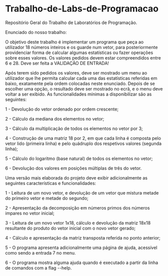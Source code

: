 # Trabalho-de-Labs-de-Programacao
Repositório Geral do Trabalho de Laboratórios de Programação.

Enunciado do nosso trabalho:

O objetivo deste trabalho  é  implementar  um programa que peça ao utilizador 18
números inteiros e os guarde num vetor, para  posteriormente  providenciar forma
de calcular algumas estatísticas ou fazer operações sobre esses valores.
Os valores pedidos devem estar compreendidos entre 6 e 28.
Deve ser feita a VALIDAÇÃO DE ENTRADA!

Após terem sido pedidos os valores, deve  ser mostrado um menu ao utilizador que
lhe permita calcular cada  uma  das  estatísticas referidas em baixo, exatamente
pela  ordem  colocadas  neste  enunciado.  Depois de  se  escolher  uma opção, o
resultado deve ser mostrado no ecrã, e o menu deve voltar a ser exibido.
As funcionalidades mínimas a disponibilizar são as seguintes:

  1 - Devolução do vetor ordenado por ordem crescente;
  
  2 - Cálculo da mediana dos elementos no vetor;
  
  3 - Cálculo da multiplicação de todos os elementos no vetor por 3;
  
  4 - Construção de uma matriz 18 por 2, em que cada linha é composta pelo vetor
      lido  (primeira linha)  e  pelo  quádruplo dos respetivos valores (segunda
      linha);
      
  5 - Cálculo do logaritmo (base natural) de todos os elementos no vetor;
  
  6 - Devolução dos valores em posições múltiplas de três do vetor.
  


Uma  versão  mais elaborada  do projeto  deve exibir adicionalmente as seguintes
características e funcionalidades:



  1 - Leitura de um novo vetor, e devolução de um  vetor que  mistura  metade do
      primeiro vetor e metade do segundo;
      
  2 - Apresentação da decomposição em números  primos  dos  números  impares  no
      vetor inicial;
      
  3 - Leitura  de  um novo vetor  1x18,  cálculo  e  devolução  da  matriz 18x18
      resultante do produto do vetor inicial com o novo vetor gerado;
      
  4 - Cálculo e apresentação da matriz transposta referida no ponto anterior;
  
  5 - O programa apresenta  adicionalmente  uma  página de ajuda, acessível como
      sendo a entrada 7 no menu.
      
  6 - O programa  mostra  alguma  ajuda  quando é executado a partir da linha de
      comandos com a flag --help.
      
